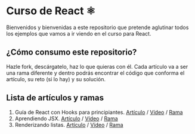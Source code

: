 # Curso de React ⚛️

Bienvenidos y bienvenidas a este repositorio que pretende aglutinar todos los ejemplos que vamos a ir viendo en el curso para React.

## ¿Cómo consumo este repositorio?

Hazle fork, descárgatelo, haz lo que quieras con él. Cada artículo va a ser una rama diferente y dentro podrás encontrar el código que conforma el artículo, su reto (si lo hay) y su solución.

## Lista de artículos y ramas

1. Guía de React con Hooks para principiantes. [Artículo](https://antonio.laguna.es/posts/guia-react-para-principiantes-con-hooks/?utm_source=GitHub&utm_medium=README+Curso+React) / [Vídeo](https://youtu.be/H_3IkTklcX8) / [Rama](https://github.com/Antonio-Laguna/curso-react/tree/001-guia-react-hooks)
2. Aprendiendo JSX. [Artículo](https://antonio.laguna.es/posts/guia-react-aprendiendo-jsx?utm_source=GitHub&utm_medium=README+Curso+React) / [Vídeo](https://youtu.be/RZ6EVaxmtN4) / [Rama](https://github.com/Antonio-Laguna/curso-react/tree/002-aprendiendo-jsx)
3. Renderizando listas. [Artículo](https://antonio.laguna.es/posts/guia-react-renderizar-listas-elementos-componentes?utm_source=GitHub&utm_medium=README+Curso+React) / [Vídeo](https://youtu.be/-JM6Ie2IhU0) / [Rama](https://github.com/Antonio-Laguna/curso-react/tree/003-renderizando-listas)
